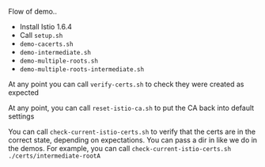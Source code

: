 Flow of demo..

* Install Istio 1.6.4
* Call `setup.sh`
* `demo-cacerts.sh`
* `demo-intermediate.sh`
* `demo-multiple-roots.sh`
* `demo-multiple-roots-intermediate.sh`


At any point you can call `verify-certs.sh` to check they were created as expected

At any point, you can call `reset-istio-ca.sh` to put the CA back into default settings

You can call `check-current-istio-certs.sh` to verify that the certs are in the correct state, depending on expectations. You can pass a dir in like we do in the demos. For example, you can call `check-current-istio-certs.sh ./certs/intermediate-rootA`